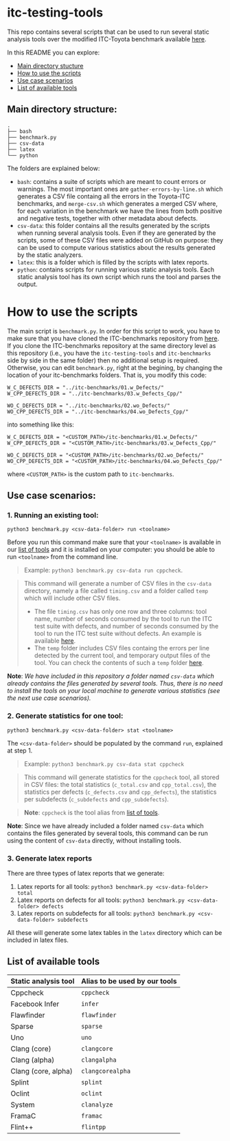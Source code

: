# itc-testing-tools

This repo contains several scripts that can be used to run several static analysis tools over the modified ITC-Toyota benchmark available [here](https://github.com/andreiarusoaie/itc-benchmarks).

In this README you can explore:
* [Main directory stucture](#main-directory-structure)
* [How to use the scripts](#how-to-use-the-scripts)
* [Use case scenarios](#use-case-scenarios)
* [List of available tools](#list-of-available-tools)

## Main directory structure:

```
.
├── bash
├── benchmark.py
├── csv-data
├── latex
└── python
```

The folders are explained below:
* `bash`: contains a suite of scripts which are meant to count errors or warnings. The most important ones are `gather-errors-by-line.sh` which generates a CSV file containg all the errors in the Toyota-ITC benchmarks, and `merge-csv.sh` which generates a merged CSV where, for each variation in the benchmark we have the lines from both positive and negative tests, together with other metadata about defects.
* `csv-data`: this folder contains all the results generated by the scripts when running several analysis tools. Even if they are generated by the scripts, some of these CSV files were added on GitHub on purpose: they can be used to compute various statistics about the results generated by the static analyzers.
* `latex`: this is a folder which is filled by the scripts with latex reports.
* `python`: contains scripts for running various static analysis tools. Each static analysis tool has its own script which runs the tool and parses the output.

# How to use the scripts

The main script is `benchmark.py`. In order for this script to work, you have to make sure that you have cloned the ITC-benchmarks repository from [here](https://github.com/andreiarusoaie/itc-benchmarks). 
If you clone the ITC-benchmarks repository at the same directory level as this repository (i.e., you have the `itc-testing-tools` and `itc-benchmarks` side by side in the same folder) then no additional setup is required.
Otherwise, you can edit `benchmark.py`, right at the begining, by changing the location of your itc-benchmarks folders. That is, you modify this code:

```
W_C_DEFECTS_DIR = "../itc-benchmarks/01.w_Defects/"
W_CPP_DEFECTS_DIR = "../itc-benchmarks/03.w_Defects_Cpp/"

WO_C_DEFECTS_DIR = "../itc-benchmarks/02.wo_Defects/"
WO_CPP_DEFECTS_DIR = "../itc-benchmarks/04.wo_Defects_Cpp/"
```

into something like this:

```
W_C_DEFECTS_DIR = "<CUSTOM_PATH>/itc-benchmarks/01.w_Defects/"
W_CPP_DEFECTS_DIR = "<CUSTOM_PATH>/itc-benchmarks/03.w_Defects_Cpp/"

WO_C_DEFECTS_DIR = "<CUSTOM_PATH>/itc-benchmarks/02.wo_Defects/"
WO_CPP_DEFECTS_DIR = "<CUSTOM_PATH>/itc-benchmarks/04.wo_Defects_Cpp/"

```
where `<CUSTOM_PATH>` is the custom path to `itc-benchmarks`.


## Use case scenarios:

### 1. Running an existing tool: 
 
 ``` python3 benchmark.py <csv-data-folder> run <toolname> ```
 
Before you run this command make sure that your `<toolname>` is available in our [list of tools](#list-of-available-tools) and it is installed on your computer: you should be able to run `<toolname>` from the command line.
 
 > Example: `python3 benchmark.py csv-data run cppcheck`. 
 
 > This command will generate a number of CSV files in the `csv-data` directory, namely a file called `timing.csv` and a folder called `temp` which will include other CSV files. 
 > * The file `timing.csv` has only one row and three columns: tool name, number of seconds consumed by the tool to run the ITC test suite with defects, and number of seconds consumed by the tool to run the ITC test suite without defects. An example is available [here](https://github.com/andreiarusoaie/itc-testing-tools/blob/master/csv-data/cppcheck/timing.csv). 
 > * The `temp` folder includes CSV files containg the errors per line detected by the current tool, and temporary output files of the tool. You can check the contents of such a `temp` folder [here](https://github.com/andreiarusoaie/itc-testing-tools/tree/master/csv-data/cppcheck/temp).
 
**Note**: *We have included in this repository a folder named `csv-data` which already contains the files generated by several tools. Thus, there is no need to install the tools on your local machine to generate various statistics (see the next use case scenarios).*
 
 ### 2. Generate statistics for one tool:
 
 ```python3 benchmark.py <csv-data-folder> stat <toolname> ```

The `<csv-data-folder>` should be populated by the command `run`, explained at step 1.

 > Example: ```python3 benchmark.py csv-data stat cppcheck ```
 
 > This command will generate statistics for the `cppcheck` tool, all stored in CSV files: the total statistics (`c_total.csv` and `cpp_total.csv`), the statistics per defects (`c_defects.csv` and `cpp_defects`), the statistics per subdefects (`c_subdefects` and `cpp_subdefects`). 
 
 > **Note**: `cppcheck` is the tool alias from [list of tools](#list-of-available-tools).
 
 **Note**: Since we have already included a folder named `csv-data` which contains the files generated by several tools, this command can be run using the content of `csv-data` directly, without installing tools.

### 3. Generate latex reports
There are three types of latex reports that we generate:
1. Latex reports for all tools:  ```python3 benchmark.py <csv-data-folder> total ```
2. Latex reports on defects for all tools:  ```python3 benchmark.py <csv-data-folder> defects ```
3. Latex reports on subdefects for all tools:  ```python3 benchmark.py <csv-data-folder> subdefects ```

All these will generate some latex tables in the `latex` directory which can be included in latex files.


## List of available tools
  | Static analysis tool | Alias to be used by our tools |
  |----------------------|-------------------------------|
  | Cppcheck | `cppcheck` |
  | Facebook Infer | `infer` |
  | Flawfinder | `flawfinder` |
  | Sparse | `sparse` |
  | Uno | `uno` |
  | Clang (core) | `clangcore`| 
  | Clang (alpha) | `clangalpha`| 
  | Clang (core, alpha) | `clangcorealpha`| 
  | Splint  | `splint` |
  | Oclint | `oclint`
  | System | `clanalyze` |
  | FramaC | `framac` |
  | Flint++ | `flintpp` |


